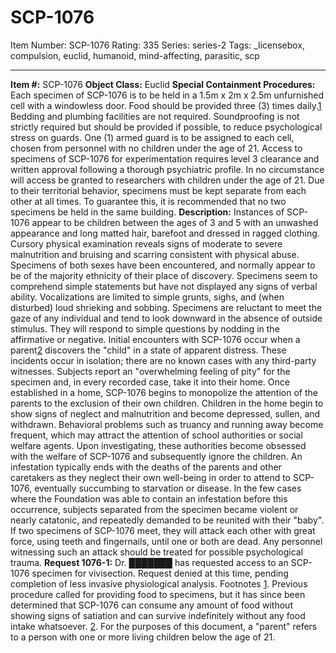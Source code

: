 # SCP-1076
Item Number: SCP-1076
Rating: 335
Series: series-2
Tags: _licensebox, compulsion, euclid, humanoid, mind-affecting, parasitic, scp

---

**Item #:** SCP-1076
**Object Class:** Euclid
**Special Containment Procedures:** Each specimen of SCP-1076 is to be held in a 1.5m x 2m x 2.5m unfurnished cell with a windowless door. Food should be provided three (3) times daily.[1](javascript:;) Bedding and plumbing facilities are not required. Soundproofing is not strictly required but should be provided if possible, to reduce psychological stress on guards. One (1) armed guard is to be assigned to each cell, chosen from personnel with no children under the age of 21.
Access to specimens of SCP-1076 for experimentation requires level 3 clearance and written approval following a thorough psychiatric profile. In no circumstance will access be granted to researchers with children under the age of 21.
Due to their territorial behavior, specimens must be kept separate from each other at all times. To guarantee this, it is recommended that no two specimens be held in the same building.
**Description:** Instances of SCP-1076 appear to be children between the ages of 3 and 5 with an unwashed appearance and long matted hair, barefoot and dressed in ragged clothing. Cursory physical examination reveals signs of moderate to severe malnutrition and bruising and scarring consistent with physical abuse. Specimens of both sexes have been encountered, and normally appear to be of the majority ethnicity of their place of discovery.
Specimens seem to comprehend simple statements but have not displayed any signs of verbal ability. Vocalizations are limited to simple grunts, sighs, and (when disturbed) loud shrieking and sobbing. Specimens are reluctant to meet the gaze of any individual and tend to look downward in the absence of outside stimulus. They will respond to simple questions by nodding in the affirmative or negative.
Initial encounters with SCP-1076 occur when a parent[2](javascript:;) discovers the "child" in a state of apparent distress. These incidents occur in isolation; there are no known cases with any third-party witnesses. Subjects report an "overwhelming feeling of pity" for the specimen and, in every recorded case, take it into their home.
Once established in a home, SCP-1076 begins to monopolize the attention of the parents to the exclusion of their own children. Children in the home begin to show signs of neglect and malnutrition and become depressed, sullen, and withdrawn. Behavioral problems such as truancy and running away become frequent, which may attract the attention of school authorities or social welfare agents. Upon investigating, these authorities become obsessed with the welfare of SCP-1076 and subsequently ignore the children.
An infestation typically ends with the deaths of the parents and other caretakers as they neglect their own well-being in order to attend to SCP-1076, eventually succumbing to starvation or disease. In the few cases where the Foundation was able to contain an infestation before this occurrence, subjects separated from the specimen became violent or nearly catatonic, and repeatedly demanded to be reunited with their "baby".
If two specimens of SCP-1076 meet, they will attack each other with great force, using teeth and fingernails, until one or both are dead. Any personnel witnessing such an attack should be treated for possible psychological trauma.
**Request 1076-1:** Dr. ███████ has requested access to an SCP-1076 specimen for vivisection. Request denied at this time, pending completion of less invasive physiological analysis.
Footnotes
[1](javascript:;). Previous procedure called for providing food to specimens, but it has since been determined that SCP-1076 can consume any amount of food without showing signs of satiation and can survive indefinitely without any food intake whatsoever.
[2](javascript:;). For the purposes of this document, a "parent" refers to a person with one or more living children below the age of 21.